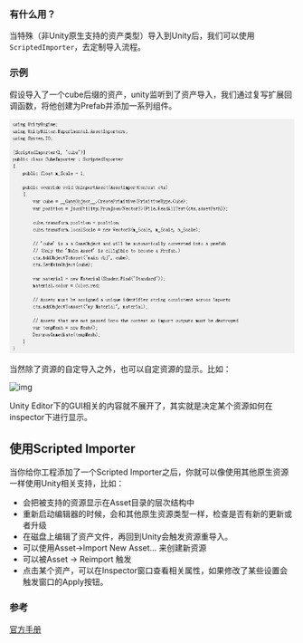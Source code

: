 ### 有什么用？

当特殊（非Unity原生支持的资产类型）导入到Unity后，我们可以使用`ScriptedImporter`，去定制导入流程。

### 示例

假设导入了一个cube后缀的资产，unity监听到了资产导入，我们通过复写扩展回调函数，将他创建为Prefab并添加一系列组件。

![ScriptedImporter](../img/ScriptedImporter.png)

当然除了资源的自定导入之外，也可以自定资源的显示。比如：

![img](https://pic1.zhimg.com/80/v2-381638a46b2572bfde25527cc0e037e8_720w.jpg)

Unity Editor下的GUI相关的内容就不展开了，其实就是决定某个资源如何在inspector下进行显示。

## 使用Scripted Importer

当你给你工程添加了一个Scripted Importer之后，你就可以像使用其他原生资源一样使用Unity相关支持，比如：

- 会把被支持的资源显示在Asset目录的层次结构中
- 重新启动编辑器的时候，会和其他原生资源类型一样，检查是否有新的更新或者升级
- 在磁盘上编辑了资产文件，再回到Unity会触发资源重导入。
- 可以使用Asset->Import New Asset… 来创建新资源
- 可以被Asset -> Reimport 触发
- 点击某个资产，可以在Inspector窗口查看相关属性，如果修改了某些设置会触发窗口的Apply按钮。

### 参考

[官方手册](https://docs.unity3d.com/Manual/ScriptedImporters.html)